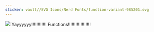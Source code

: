 ```yaml
---
sticker: vault//SVG Icons/Nerd Fonts/function-variant-985201.svg
---
```

![](https://media.tenor.com/uJOLBspTDLoAAAAd/cat-dance.gif)
Yayyyyyy!!!!!!!!!!!! Functions!!!!!!!!!!!!!!!!!!